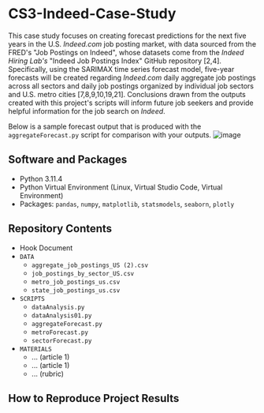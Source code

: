 # CS3-Indeed-Case-Study

This case study focuses on creating forecast predictions for the next five years in the U.S. _Indeed.com_ job posting market, with data sourced from the FRED's "Job Postings on Indeed", whose datasets come from the _Indeed Hiring Lab's_ "Indeed Job Postings Index" GitHub repository [2,4]. Specifically, using the SARIMAX time series forecast model, five-year forecasts will be created regarding _Indeed.com_ daily aggregate job postings across all sectors and daily job postings organized by individual job sectors and U.S. metro cities [7,8,9,10,19,21]. Conclusions drawn from the outputs created with this project's scripts will inform future job seekers and provide helpful information for the job search on _Indeed_.

Below is a sample forecast output that is produced with the `aggregateForecast.py` script for comparison with your outputs. ![image](https://github.com/user-attachments/assets/d81868c2-0eac-41d6-91de-e2c635facb83)

## Software and Packages
*  Python 3.11.4
*  Python Virtual Environment (Linux, Virtual Studio Code, Virtual Environment)
*  Packages: `pandas`, `numpy`, `matplotlib`, `statsmodels`, `seaborn`, `plotly`
  
## Repository Contents
* Hook Document
* `DATA`
  * `aggregate_job_postings_US (2).csv`
  * `job_postings_by_sector_US.csv`
  * `metro_job_postings_us.csv`
  * `state_job_postings_us.csv`
* `SCRIPTS`
  * `dataAnalysis.py`
  * `dataAnalysis01.py`
  * `aggregateForecast.py`
  * `metroForecast.py`
  * `sectorForecast.py`
* `MATERIALS`
  * ... (article 1)
  * ... (article 1)
  * ... (rubric)

## How to Reproduce Project Results 
